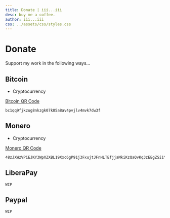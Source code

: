 ```yaml
---
title: Donate | iii...iii
desc: buy me a coffee.
author: iii...iii
css: ../assets/css/styles.css
---
```


Donate
======
Support my work in the following ways...

Bitcoin
-------
* Cryptocurrency

[Bitcoin QR Code](./assets/images/donate/bitcoin.png)

    bc1qq9fjkzug8nkzgk07k85a8av4pvjlv4mvk7dw3f

Monero
------
* Cryptocurrency

[Monero QR Code](./assets/images/donate/monero.png)

    48zJXWzVPiEJKY3WpXZXBL19Xxc6gP91j3FxujtJFnHLTEfjjaMkiKzQaQvKq3zEEgZSi1YJMJcpRYC53DG5Nu31D2uBK9A

LiberaPay
---------
`WIP`

Paypal
------
`WIP`


